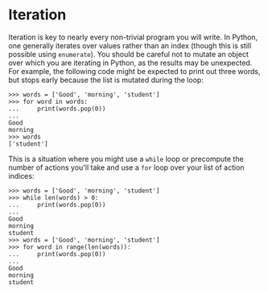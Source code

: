 Iteration
====

Iteration is key to nearly every non-trivial program you will write.  In Python, one generally iterates over values rather than an index (though this is still possible using `enumerate`).  You should be careful not to mutate an object over which you are iterating in Python, as the results may be unexpected.  For example, the following code might be expected to print out three words, but stops early because the list is mutated during the loop:

```
>>> words = ['Good', 'morning', 'student']
>>> for word in words:
...     print(words.pop(0))
... 
Good
morning
>>> words
['student']
```

This is a situation where you might use a `while` loop or precompute the number of actions you'll take and use a `for` loop over your list of action indices:

```
>>> words = ['Good', 'morning', 'student']
>>> while len(words) > 0:
...     print(words.pop(0))
... 
Good
morning
student
>>> words = ['Good', 'morning', 'student']
>>> for word in range(len(words)):
...     print(words.pop(0))
... 
Good
morning
student
```
